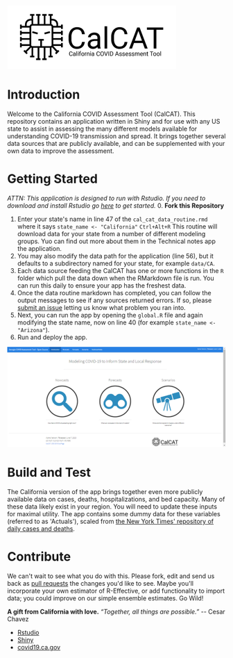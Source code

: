 ![](www/calcat_logo_2.png)
# Introduction 
Welcome to the California COVID Assessment Tool (CalCAT).  This repository contains an application written in Shiny and for use with any US state to assist in assessing the many different models available for understanding COVID-19 transmission and spread. It brings together several data sources that are publicly available, and can be supplemented with your own data to improve the assessment. 

# Getting Started 
_ATTN: This application is designed to run with Rstudio. If you need to download and install Rstudio go [here](https://rstudio.com/) to get started._ 
0. __Fork this Repository__
1. Enter your state's name in line 47 of the `cal_cat_data_routine.rmd` where it says ```state_name <- "California"```
``Ctrl+Alt+R``
This routine will download data for your state from a number of different modeling groups. Yuo can find out more about them in the Technical notes app the application. 
2. You may also modify the data path for the application (line 56), but it defaults to a subdirectory named for your state, for example `data/CA`. 
3. Each data source feeding the CalCAT has one or more functions in the `R` folder which pull the data down when the RMarkdown file is run. You can run this daily to ensure your app has the freshest data. 
4. Once the data routine markdown has completed, you can follow the output messages to see if any sources returned errors. If so, please [submit an issue](https://github.com/StateOfCalifornia/CalCAT/issues) letting us know what problem you ran into. 
5. Next, you can run the app by opening the `global.R` file and again modifying the state name, now on line 40 (for example `state_name <- "Arizona"`).
6. Run and deploy the app. 

![](www/calcat_ga_screen.png)

# Build and Test
The California version of the app brings together even more publicly available data on cases, deaths, hospitalizations, and bed capacity. Many of these data likely exist in your region. You will need to update these inputs for maximal utility. The app contains some dummy data for these variables (referred to as 'Actuals'), scaled from [the New York Times' repository of daily cases and deaths](https://github.com/nytimes/covid-19-data). 

# Contribute
We can't wait to see what you do with this. Please fork, edit and send us back as [pull requests](https://github.com/StateOfCalifornia/CalCAT/pulls) the changes you'd like to see. Maybe you'll incorporate your own estimator of R-Effective, or add functionality to import data; you could improve on our simple ensemble estimates. Go Wild!

__A gift from California with love.__
_“Together, all things are possible.”_
                -- Cesar Chavez 


- [Rstudio](https://rstudio.com/)
- [Shiny](https://shiny.rstudio.com/)
- [covid19.ca.gov](https://covid19.ca.gov/)
